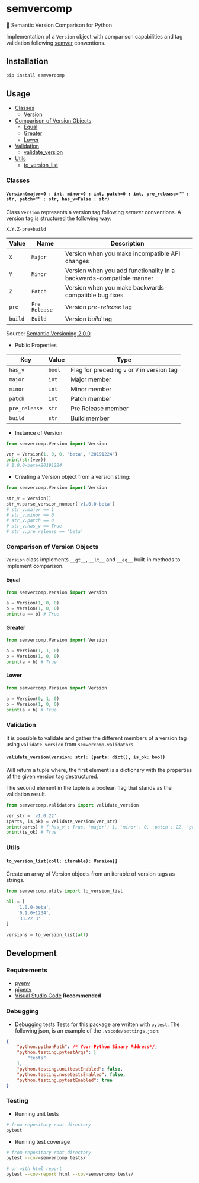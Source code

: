 # semvercomp
🐍 Semantic Version Comparison for Python

Implementation of a `Version` object with comparison capabilities and tag validation following [semver](https://semver.org/) conventions.

## Installation
```bash
pip install semvercomp
```

## Usage
- [Classes](https://github.com/estebanborai/semvercomp#classes)
	- [Version](https://github.com/estebanborai/semvercomp#versionmajor0--int-minor0--int-patch0--int-pre_release--str-patch--str-has_vfalse--str)
- [Comparison of Version Objects](https://github.com/estebanborai/semvercomp#comparison-of-version-objects)
	- [Equal](https://github.com/estebanborai/semvercomp#equal)
	- [Greater](https://github.com/estebanborai/semvercomp#greater)
	- [Lower](https://github.com/estebanborai/semvercomp#lower)
- [Validation](https://github.com/estebanborai/semvercomp#validation)
	- [validate_version](https://github.com/estebanborai/semvercomp#validate_versionversion-str-parts-dict-is_ok-bool)
- [Utils](https://github.com/estebanborai/semvercomp#utils)
	- [to_version_list](https://github.com/estebanborai/semvercomp#to_version_listcoll-iterable-version)

### Classes
#### `Version(major=0 : int, minor=0 : int, patch=0 : int, pre_release="" : str, patch="" : str, has_v=False : str)`

Class `Version` represents a version tag following *semver* conventions.
A version tag is structured the following way:
```
X.Y.Z-pre+build
```

Value | Name | Description
------------ | ------------- | -------------
`X` | `Major` | Version when you make incompatible API changes
`Y` | `Minor` | Version when you add functionality in a backwards-compatible manner
`Z` | `Patch` | Version when you make backwards-compatible bug fixes
`pre` | `Pre Release` | Version *pre-release* tag
`build` | `Build` | Version *build* tag

Source: [Semantic Versioning 2.0.0](https://semver.org/)

- Public Properties

Key | Value | Type
------------ | ------------- | -------------
`has_v` | `bool` | Flag for preceding `v` or `V` in version tag
`major` | `int` | Major member
`minor` | `int` | Minor member
`patch` | `int` | Patch member
`pre_release` | `str` | Pre Release member
`build` | `str` | Build member

- Instance of Version

```python
from semvercomp.Version import Version

ver = Version(1, 0, 0, 'beta', '20191224')
print(str(ver))
# 1.0.0-beta+20191224
```

- Creating a Version object from a version string:

```python
from semvercomp.Version import Version

str_v = Version()
str_v.parse_version_number('v1.0.0-beta')
# str_v.major == 1
# str_v.minor == 0
# str_v.patch == 0
# str_v.has_v == True
# str_v.pre_release == 'beta'
```

### Comparison of Version Objects
`Version` class implements `__gt__`, `__lt__` and `__eq__` built-in methods to implement comparison.
#### Equal
```python
from semvercomp.Version import Version

a = Version(1, 0, 0)
b = Version(1, 0, 0)
print(a == b) # True
```

#### Greater
```python
from semvercomp.Version import Version

a = Version(1, 1, 0)
b = Version(1, 0, 0)
print(a > b) # True
```

#### Lower
```python
from semvercomp.Version import Version

a = Version(0, 1, 0)
b = Version(1, 0, 0)
print(a < b) # True
```

### Validation
It is possible to validate and gather the different members of a version tag using `validate version` from `semvercomp.validators`.

#### `validate_version(version: str): (parts: dict(), is_ok: bool)`
Will return a tuple where, the first element is a dictionary with the properties of the given version tag destructured.

The second element in the tuple is a boolean flag that stands as the validation result.

```python
from semvercomp.validators import validate_version

ver_str = 'v1.0.22'
(parts, is_ok) = validate_version(ver_str)
print(parts) # {'has_v': True, 'major': 1, 'minor': 0, 'patch': 22, 'pre_release': None, 'build': None}
print(is_ok) # True
```

### Utils
#### `to_version_list(coll: iterable): Version[]`
Create an array of Version objects from an iterable of version tags as strings.

```python
from semvercomp.utils import to_version_list

all = [
	'1.0.0-beta',
	'0.1.0+1234',
	'33.22.3'
]

versions = to_version_list(all)
```

## Development
### Requirements
- [pyenv](https://github.com/pyenv/pyenv)
- [pipenv](https://pipenv.readthedocs.io/en/latest/)
- [Visual Studio Code](https://code.visualstudio.com/) **Recommended**

### Debugging
- Debugging tests
Tests for this package are written with `pytest`.
The following json, is an example of the `.vscode/settings.json`:
```json
{
	"python.pythonPath": /* Your Python Binary Address*/,
	"python.testing.pytestArgs": [
		"tests"
	],
	"python.testing.unittestEnabled": false,
	"python.testing.nosetestsEnabled": false,
	"python.testing.pytestEnabled": true
}
```

### Testing
- Running unit tests
```bash
# from repository root directory
pytest
```

- Running test coverage
```bash
# from repository root directory
pytest --cov=semvercomp tests/

# or with html report
pytest --cov-report html --cov=semvercomp tests/
```
